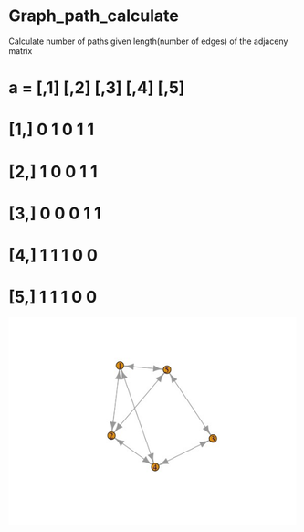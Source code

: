 # Graph_path_calculate
Calculate number of paths given length(number of edges)  of the adjaceny matrix 

# a   =  [,1] [,2] [,3] [,4] [,5]
#  [1,]    0    1    0    1    1
#  [2,]    1    0    0    1    1
#  [3,]    0    0    0    1    1
#  [4,]    1    1    1    0    0
#  [5,]    1    1    1    0    0


![graph](https://github.com/btarun13/Graph_path_calculate/blob/main/graph_example.jpeg)
